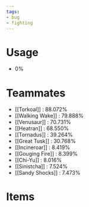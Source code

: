 ```yaml
---
tags:
- bug
- fighting
---
```

# Usage
- 0%
# Teammates
- [[Torkoal]] : 88.072%
- [[Walking Wake]] : 79.888%
- [[Venusaur]] : 70.731%
- [[Heatran]] : 68.550%
- [[Tornadus]] : 39.264%
- [[Great Tusk]] : 30.768%
- [[Incineroar]] : 8.419%
- [[Gouging Fire]] : 8.399%
- [[Chi-Yu]] : 8.016%
- [[Sinistcha]] : 7.524%
- [[Sandy Shocks]] : 7.473%
# Items